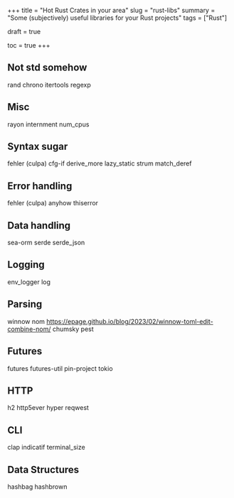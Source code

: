 +++
title = "Hot Rust Crates in your area"
slug = "rust-libs"
summary = "Some (subjectively) useful libraries for your Rust projects"
tags = ["Rust"]

draft = true

toc = true
+++

## Not std somehow
rand
chrono
itertools
regexp
## Misc
rayon
internment
num_cpus
## Syntax sugar
fehler (culpa)
cfg-if
derive_more
lazy_static
strum
match_deref
## Error handling
fehler (culpa)
anyhow
thiserror
## Data handling
sea-orm
serde
serde_json
## Logging
env_logger
log
## Parsing
winnow
nom
https://epage.github.io/blog/2023/02/winnow-toml-edit-combine-nom/
chumsky
pest
## Futures
futures
futures-util
pin-project
tokio
## HTTP
h2
http5ever
hyper
reqwest
## CLI
clap
indicatif
terminal_size
## Data Structures
hashbag
hashbrown

